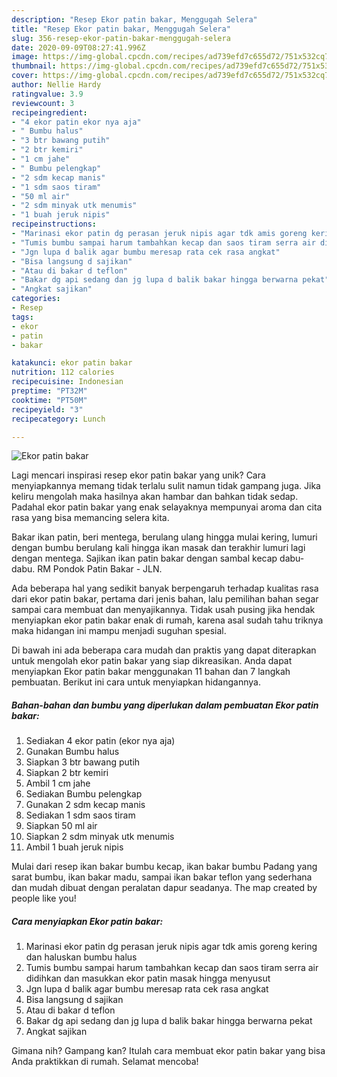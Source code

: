 ```yaml
---
description: "Resep Ekor patin bakar, Menggugah Selera"
title: "Resep Ekor patin bakar, Menggugah Selera"
slug: 356-resep-ekor-patin-bakar-menggugah-selera
date: 2020-09-09T08:27:41.996Z
image: https://img-global.cpcdn.com/recipes/ad739efd7c655d72/751x532cq70/ekor-patin-bakar-foto-resep-utama.jpg
thumbnail: https://img-global.cpcdn.com/recipes/ad739efd7c655d72/751x532cq70/ekor-patin-bakar-foto-resep-utama.jpg
cover: https://img-global.cpcdn.com/recipes/ad739efd7c655d72/751x532cq70/ekor-patin-bakar-foto-resep-utama.jpg
author: Nellie Hardy
ratingvalue: 3.9
reviewcount: 3
recipeingredient:
- "4 ekor patin ekor nya aja"
- " Bumbu halus"
- "3 btr bawang putih"
- "2 btr kemiri"
- "1 cm jahe"
- " Bumbu pelengkap"
- "2 sdm kecap manis"
- "1 sdm saos tiram"
- "50 ml air"
- "2 sdm minyak utk menumis"
- "1 buah jeruk nipis"
recipeinstructions:
- "Marinasi ekor patin dg perasan jeruk nipis agar tdk amis goreng kering dan haluskan bumbu halus"
- "Tumis bumbu sampai harum tambahkan kecap dan saos tiram serra air didihkan dan masukkan ekor patin masak hingga menyusut"
- "Jgn lupa d balik agar bumbu meresap rata cek rasa angkat"
- "Bisa langsung d sajikan"
- "Atau di bakar d teflon"
- "Bakar dg api sedang dan jg lupa d balik bakar hingga berwarna pekat"
- "Angkat sajikan"
categories:
- Resep
tags:
- ekor
- patin
- bakar

katakunci: ekor patin bakar 
nutrition: 112 calories
recipecuisine: Indonesian
preptime: "PT32M"
cooktime: "PT50M"
recipeyield: "3"
recipecategory: Lunch

---
```



![Ekor patin bakar](https://img-global.cpcdn.com/recipes/ad739efd7c655d72/751x532cq70/ekor-patin-bakar-foto-resep-utama.jpg)

Lagi mencari inspirasi resep ekor patin bakar yang unik? Cara menyiapkannya memang tidak terlalu sulit namun tidak gampang juga. Jika keliru mengolah maka hasilnya akan hambar dan bahkan tidak sedap. Padahal ekor patin bakar yang enak selayaknya mempunyai aroma dan cita rasa yang bisa memancing selera kita.

Bakar ikan patin, beri mentega, berulang ulang hingga mulai kering, lumuri dengan bumbu berulang kali hingga ikan masak dan terakhir lumuri lagi dengan mentega. Sajikan ikan patin bakar dengan sambal kecap dabu-dabu. RM Pondok Patin Bakar - JLN.

Ada beberapa hal yang sedikit banyak berpengaruh terhadap kualitas rasa dari ekor patin bakar, pertama dari jenis bahan, lalu pemilihan bahan segar sampai cara membuat dan menyajikannya. Tidak usah pusing jika hendak menyiapkan ekor patin bakar enak di rumah, karena asal sudah tahu triknya maka hidangan ini mampu menjadi suguhan spesial.


Di bawah ini ada beberapa cara mudah dan praktis yang dapat diterapkan untuk mengolah ekor patin bakar yang siap dikreasikan. Anda dapat menyiapkan Ekor patin bakar menggunakan 11 bahan dan 7 langkah pembuatan. Berikut ini cara untuk menyiapkan hidangannya.

<!--inarticleads1-->

##### Bahan-bahan dan bumbu yang diperlukan dalam pembuatan Ekor patin bakar:

1. Sediakan 4 ekor patin (ekor nya aja)
1. Gunakan  Bumbu halus
1. Siapkan 3 btr bawang putih
1. Siapkan 2 btr kemiri
1. Ambil 1 cm jahe
1. Sediakan  Bumbu pelengkap
1. Gunakan 2 sdm kecap manis
1. Sediakan 1 sdm saos tiram
1. Siapkan 50 ml air
1. Siapkan 2 sdm minyak utk menumis
1. Ambil 1 buah jeruk nipis


Mulai dari resep ikan bakar bumbu kecap, ikan bakar bumbu Padang yang sarat bumbu, ikan bakar madu, sampai ikan bakar teflon yang sederhana dan mudah dibuat dengan peralatan dapur seadanya. The map created by people like you! 

<!--inarticleads2-->

##### Cara menyiapkan Ekor patin bakar:

1. Marinasi ekor patin dg perasan jeruk nipis agar tdk amis goreng kering dan haluskan bumbu halus
1. Tumis bumbu sampai harum tambahkan kecap dan saos tiram serra air didihkan dan masukkan ekor patin masak hingga menyusut
1. Jgn lupa d balik agar bumbu meresap rata cek rasa angkat
1. Bisa langsung d sajikan
1. Atau di bakar d teflon
1. Bakar dg api sedang dan jg lupa d balik bakar hingga berwarna pekat
1. Angkat sajikan




Gimana nih? Gampang kan? Itulah cara membuat ekor patin bakar yang bisa Anda praktikkan di rumah. Selamat mencoba!
